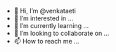 - 👋 Hi, I’m @venkataeti
- 👀 I’m interested in ...
- 🌱 I’m currently learning ...
- 💞️ I’m looking to collaborate on ...
- 📫 How to reach me ...

<!---
venkataeti/venkataeti is a ✨ special ✨ repository because its `README.md` (this file) appears on your GitHub profile.
You can click the Preview link to take a look at your changes.
--->
